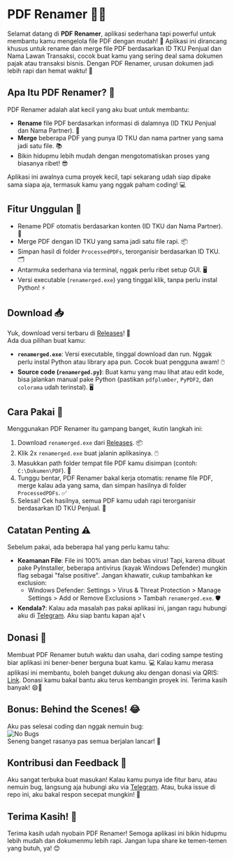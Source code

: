 # PDF Renamer 📜✨

Selamat datang di **PDF Renamer**, aplikasi sederhana tapi powerful untuk membantu kamu mengelola file PDF dengan mudah! 🎉 Aplikasi ini dirancang khusus untuk rename dan merge file PDF berdasarkan ID TKU Penjual dan Nama Lawan Transaksi, cocok buat kamu yang sering deal sama dokumen pajak atau transaksi bisnis. Dengan PDF Renamer, urusan dokumen jadi lebih rapi dan hemat waktu! 🚀

## Apa Itu PDF Renamer? 🤔
PDF Renamer adalah alat kecil yang aku buat untuk membantu:
- **Rename** file PDF berdasarkan informasi di dalamnya (ID TKU Penjual dan Nama Partner). 📝
- **Merge** beberapa PDF yang punya ID TKU dan nama partner yang sama jadi satu file. 📚
- Bikin hidupmu lebih mudah dengan mengotomatiskan proses yang biasanya ribet! 😎

Aplikasi ini awalnya cuma proyek kecil, tapi sekarang udah siap dipake sama siapa aja, termasuk kamu yang nggak paham coding! 💻

## Fitur Unggulan 🌟
- Rename PDF otomatis berdasarkan konten (ID TKU dan Nama Partner). 📂
- Merge PDF dengan ID TKU yang sama jadi satu file rapi. 📦
- Simpan hasil di folder `ProcessedPDFs`, terorganisir berdasarkan ID TKU. 🗂️
- Antarmuka sederhana via terminal, nggak perlu ribet setup GUI. 🖥️
- Versi executable (`renamerged.exe`) yang tinggal klik, tanpa perlu instal Python! ⚡

## Download 📥
Yuk, download versi terbaru di [Releases](https://github.com/ssyahbandi/PDF_Renamer/releases)! 🎁  
Ada dua pilihan buat kamu:  
- **`renamerged.exe`**: Versi executable, tinggal download dan run. Nggak perlu instal Python atau library apa pun. Cocok buat pengguna awam! 🖱️  
- **Source code (`renamerged.py`)**: Buat kamu yang mau lihat atau edit kode, bisa jalankan manual pake Python (pastikan `pdfplumber`, `PyPDF2`, dan `colorama` udah terinstal). 🖥️  

## Cara Pakai 🚀
Menggunakan PDF Renamer itu gampang banget, ikutin langkah ini:  
1. Download `renamerged.exe` dari [Releases](https://github.com/ssyahbandi/PDF_Renamer/releases). 📦  
2. Klik 2x `renamerged.exe` buat jalanin aplikasinya. 🖱️  
3. Masukkan path folder tempat file PDF kamu disimpan (contoh: `C:\Dokumen\PDF`). 📂  
4. Tunggu bentar, PDF Renamer bakal kerja otomatis: rename file PDF, merge kalau ada yang sama, dan simpan hasilnya di folder `ProcessedPDFs`. ✅  
5. Selesai! Cek hasilnya, semua PDF kamu udah rapi terorganisir berdasarkan ID TKU Penjual. 🎉  

## Catatan Penting ⚠️
Sebelum pakai, ada beberapa hal yang perlu kamu tahu:  
- **Keamanan File**: File ini 100% aman dan bebas virus! Tapi, karena dibuat pake PyInstaller, beberapa antivirus (kayak Windows Defender) mungkin flag sebagai "false positive". Jangan khawatir, cukup tambahkan ke exclusion:  
  - Windows Defender: Settings > Virus & Threat Protection > Manage Settings > Add or Remove Exclusions > Tambah `renamerged.exe`. 🛡️  
- **Kendala?**: Kalau ada masalah pas pakai aplikasi ini, jangan ragu hubungi aku di [Telegram](https://t.me/ssyahbandi). Aku siap bantu kapan aja! 📞  

## Donasi 🎁
Membuat PDF Renamer butuh waktu dan usaha, dari coding sampe testing biar aplikasi ini bener-bener berguna buat kamu. 💻 Kalau kamu merasa aplikasi ini membantu, boleh banget dukung aku dengan donasi via QRIS: [Link](https://bit.ly/kiyuris). Donasi kamu bakal bantu aku terus kembangin proyek ini. Terima kasih banyak! 😄💖

## Bonus: Behind the Scenes! 😂
Aku pas selesai coding dan nggak nemuin bug:  
![No Bugs](https://github.com/user-attachments/assets/dd877119-bbbb-45af-a974-0e74610ac478)  
Seneng banget rasanya pas semua berjalan lancar! 🎈

## Kontribusi dan Feedback 🙌
Aku sangat terbuka buat masukan! Kalau kamu punya ide fitur baru, atau nemuin bug, langsung aja hubungi aku via [Telegram](https://t.me/ssyahbandi). Atau, buka issue di repo ini, aku bakal respon secepat mungkin! 🚀

## Terima Kasih! 💖
Terima kasih udah nyobain PDF Renamer! Semoga aplikasi ini bikin hidupmu lebih mudah dan dokumenmu lebih rapi. Jangan lupa share ke temen-temen yang butuh, ya! 😊
